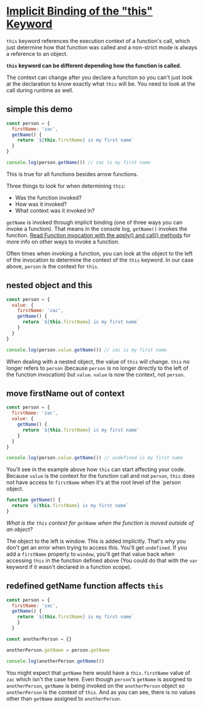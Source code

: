 # [Implicit Binding of the "this" Keyword](https://egghead.io/lessons/javascript-implicit-binding-of-the-this-keyword)

`this` keyword references the execution context of a function's call, which just determine how that function was called and a non-strict mode is always a reference to an object.

**`this` keyword can be different depending how the function is called.**

The context can change after you declare a function so you can't just look at the declaration to know exactly what `this` will be. You need to look at the call during runtime as well.

## simple this demo 
```js
const person = {
  firstName: 'zac',
  getName() {
    return `${this.firstName} is my first name`
  }
}

console.log(person.getName()) // zac is my first name
```

This is true for all functions besides arrow functions.

Three things to look for when determining `this`:
- Was the function invoked?
- How was it invoked?
- What context was it invoked in?

`getName` is invoked through implicit binding (one of three ways you can invoke a function). That means in the console log, `getName()` invokes the function. [Read Function invocation with the apply() and call() methods](https://dev.to/cesareferrari/function-invocation-with-the-apply-and-call-methods-2o8p) for more info on other ways to invoke a function.

Often times when invoking a function, you can look at the object to the left of the invocation to determine the context of the `this` keyword. In our case above, `person` is the context for `this`.

## nested object and this
```js
const person = {
  value: {
    firstName: 'zac',
    getName() {
      return `${this.firstName} is my first name`
    }
  }
}

console.log(person.value.getName()) // zac is my first name
```

When dealing with a nested object, the value of `this` will change. `this` no longer refers to `person` (because `person` is no longer directly to the left of the function invocation) but `value`. `value` is now the context, not `person`.

## move firstName out of context
```js
const person = {
  firstName: 'zac',
  value: {
    getName() {
      return `${this.firstName} is my first name`
    }
  }
}

console.log(person.value.getName()) // undefined is my first name
```

You'll see in the example above how `this` can start affecting your code. Because `value` is the context for the function call and not `person`, `this` does not have access to `firstName` when it's at the root level of the `person object.

```js
function getName() {
  return `${this.firstName} is my first name`
}
```

_What is the `this` context for `getName` when the function is moved outside of an object?_

The object to the left is window. This is added implicitly. That's why you don't get an error when trying to access this. You'll get `undefined`. If you add a `firstName` property to `window`, you'll get that value back when accessing `this` in the function defined above (You could do that with the `var` keyword if it wasn't declared in a function scope).

## redefined getName function affects `this`
```js
const person = {
  firstName: 'zac',
  getName() {
    return `${this.firstName} is my first name`
    }
  }

const anotherPerson = {}

anotherPerson.getName = person.getName

console.log(anotherPerson.getName())
```

You might expect that `getName` here would have a `this.firstName` value of `zac` which isn't the case here.
Even though `person`'s `getName` is assigned to `anotherPerson`, `getName` is being invoked on the `anotherPerson` object so `anotherPerson` is the context of `this`. And as you can see, there is no values other than `getName` assigned to `anotherPerson`.
